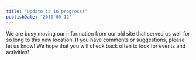 ```yaml
---
title: "Update is in progress!"
publishDate: "2010-09-12"
---
```


We are busy moving our information from our old site that served us well for so long to this new location. If you have comments or suggestions, please let us know! We hope that you will check back often to look for events and activities!
